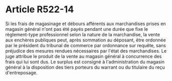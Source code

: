 # Article R522-14

<p>Si les frais de magasinage et débours afférents aux marchandises prises en magasin général n'ont pas été payés pendant une durée que fixe le règlement-type professionnel selon la nature de la marchandise, la vente aux enchères publiques peut, après sommation au déposant, être ordonnée par le président du tribunal de commerce par ordonnance sur requête, sans préjudice des mesures rendues nécessaires par l'état des marchandises. Le juge attribue le produit de la vente au magasin général à concurrence des frais qui lui sont dus. Le surplus est consigné à l'administration du magasin général à la disposition des tiers porteurs du warrant ou du titulaire du reçu d'entreposage.</p>
